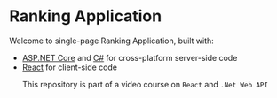 # Ranking Application

Welcome to single-page Ranking Application, built with:</p>
        <ul>
             <li><a href='https://get.asp.net/'>ASP.NET Core</a> and <a href='https://msdn.microsoft.com/en-us/library/67ef8sbd.aspx'>C#</a> for cross-platform server-side code</li>
          <li><a href='https://facebook.github.io/react/'>React</a> for client-side code</li>

This repository is part of a video course on `React` and `.Net Web API`



          
